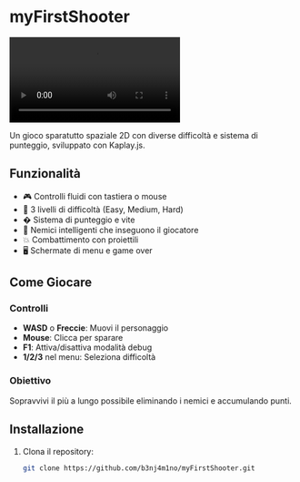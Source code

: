 # myFirstShooter

![GamePlay Video](./assets/images/gameplay.mp4) <!-- Sostituisci con un'immagine reale del gioco -->

Un gioco sparatutto spaziale 2D con diverse difficoltà e sistema di punteggio, sviluppato con Kaplay.js.

## Funzionalità

- 🎮 Controlli fluidi con tastiera o mouse
- 🌟 3 livelli di difficoltà (Easy, Medium, Hard)
- � Sistema di punteggio e vite
- 🎯 Nemici intelligenti che inseguono il giocatore
- 💥 Combattimento con proiettili
- 🖥 Schermate di menu e game over

## Come Giocare

### Controlli
- **WASD** o **Freccie**: Muovi il personaggio
- **Mouse**: Clicca per sparare
- **F1**: Attiva/disattiva modalità debug 
- **1/2/3** nel menu: Seleziona difficoltà

### Obiettivo
Sopravvivi il più a lungo possibile eliminando i nemici e accumulando punti.

## Installazione
1. Clona il repository:
   ```bash
   git clone https://github.com/b3nj4m1no/myFirstShooter.git
